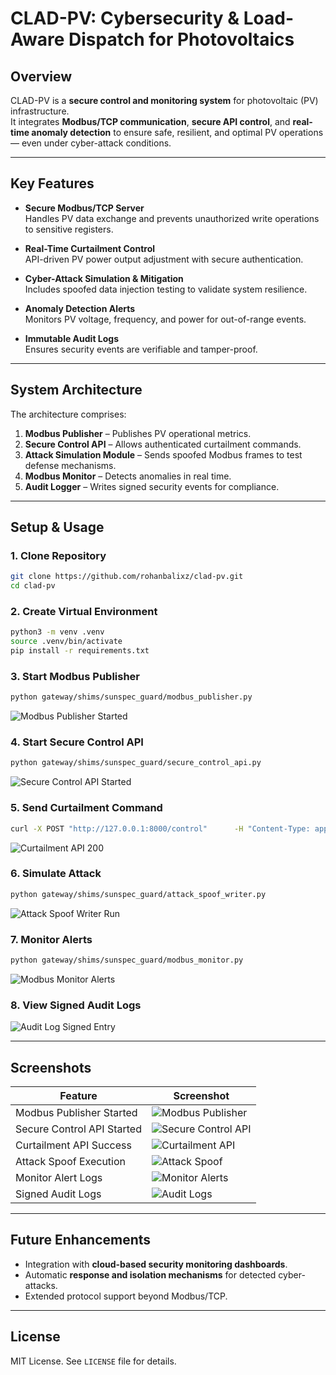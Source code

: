 # CLAD-PV: Cybersecurity & Load-Aware Dispatch for Photovoltaics

## Overview
CLAD-PV is a **secure control and monitoring system** for photovoltaic (PV) infrastructure.  
It integrates **Modbus/TCP communication**, **secure API control**, and **real-time anomaly detection** to ensure safe, resilient, and optimal PV operations — even under cyber-attack conditions.

---

## Key Features

- **Secure Modbus/TCP Server**  
  Handles PV data exchange and prevents unauthorized write operations to sensitive registers.

- **Real-Time Curtailment Control**  
  API-driven PV power output adjustment with secure authentication.

- **Cyber-Attack Simulation & Mitigation**  
  Includes spoofed data injection testing to validate system resilience.

- **Anomaly Detection Alerts**  
  Monitors PV voltage, frequency, and power for out-of-range events.

- **Immutable Audit Logs**  
  Ensures security events are verifiable and tamper-proof.

---

## System Architecture
The architecture comprises:

1. **Modbus Publisher** – Publishes PV operational metrics.
2. **Secure Control API** – Allows authenticated curtailment commands.
3. **Attack Simulation Module** – Sends spoofed Modbus frames to test defense mechanisms.
4. **Modbus Monitor** – Detects anomalies in real time.
5. **Audit Logger** – Writes signed security events for compliance.

---

## Setup & Usage

### 1. Clone Repository
```bash
git clone https://github.com/rohanbalixz/clad-pv.git
cd clad-pv
```

### 2. Create Virtual Environment
```bash
python3 -m venv .venv
source .venv/bin/activate
pip install -r requirements.txt
```

### 3. Start Modbus Publisher
```bash
python gateway/shims/sunspec_guard/modbus_publisher.py
```
![Modbus Publisher Started](snaps/Modbus_Publisher_Started.png)

### 4. Start Secure Control API
```bash
python gateway/shims/sunspec_guard/secure_control_api.py
```
![Secure Control API Started](snaps/secure_control_api_started.png)

### 5. Send Curtailment Command
```bash
curl -X POST "http://127.0.0.1:8000/control"      -H "Content-Type: application/json"      -d '{"curtailment": 0.5}'
```
![Curtailment API 200](snaps/curtailment_api_200.png)

### 6. Simulate Attack
```bash
python gateway/shims/sunspec_guard/attack_spoof_writer.py
```
![Attack Spoof Writer Run](snaps/attack_spoof_writer_run.png)

### 7. Monitor Alerts
```bash
python gateway/shims/sunspec_guard/modbus_monitor.py
```
![Modbus Monitor Alerts](snaps/modbus_monitor_alerts.png)

### 8. View Signed Audit Logs
![Audit Log Signed Entry](snaps/audit_log_signed_entry.png)

---

## Screenshots
| Feature | Screenshot |
|---------|------------|
| Modbus Publisher Started | ![Modbus Publisher](snaps/Modbus_Publisher_Started.png) |
| Secure Control API Started | ![Secure Control API](snaps/secure_control_api_started.png) |
| Curtailment API Success | ![Curtailment API](snaps/curtailment_api_200.png) |
| Attack Spoof Execution | ![Attack Spoof](snaps/attack_spoof_writer_run.png) |
| Monitor Alert Logs | ![Monitor Alerts](snaps/modbus_monitor_alerts.png) |
| Signed Audit Logs | ![Audit Logs](snaps/audit_log_signed_entry.png) |

---

## Future Enhancements
- Integration with **cloud-based security monitoring dashboards**.
- Automatic **response and isolation mechanisms** for detected cyber-attacks.
- Extended protocol support beyond Modbus/TCP.

---

## License
MIT License. See `LICENSE` file for details.
